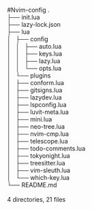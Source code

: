#Nvim-config
.\
├── init.lua\
├── lazy-lock.json\
├── lua\
│   ├── config\
│   │   ├── auto.lua\
│   │   ├── keys.lua\
│   │   ├── lazy.lua\
│   │   └── opts.lua\
│   └── plugins\
│       ├── conform.lua\
│       ├── gitsigns.lua\
│       ├── lazydev.lua\
│       ├── lspconfig.lua\
│       ├── luvit-meta.lua\
│       ├── mini.lua\
│       ├── neo-tree.lua\
│       ├── nvim-cmp.lua\
│       ├── telescope.lua\
│       ├── todo-comments.lua\
│       ├── tokyonight.lua\
│       ├── treesitter.lua\
│       ├── vim-sleuth.lua\
│       └── which-key.lua\
└── README.md\
\
4 directories, 21 files
